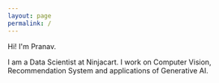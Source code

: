 ```yaml
---
layout: page
permalink: /
---
```


Hi! I'm Pranav. 

I am a Data Scientist at Ninjacart. I work on Computer Vision, Recommendation System and applications of Generative AI. 


